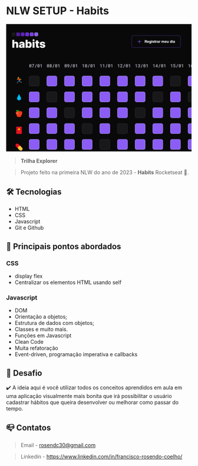 # NLW SETUP - Habits

![preview](./.github/preview.png)

> <b>Trilha Explorer </b>

> Projeto feito na primeira NLW do ano de 2023 - <b>Habits</b> Rocketseat :rocket:. 

## :hammer_and_wrench: Tecnologias

- HTML
- CSS
- Javascript
- Git e Github

## :nut_and_bolt: Principais pontos abordados

### CSS
- display flex
- Centralizar os elementos HTML usando self

### Javascript

- DOM
- Orientação a objetos;
- Estrutura de dados com objetos;
- Classes e muito mais.
- Funções em Javascript
- Clean Code
- Muita refatoração
- Event-driven, programação imperativa e callbacks

## :dart:  Desafio

:heavy_check_mark:  A ideia aqui é você utilizar todos os conceitos aprendidos em aula em uma aplicação visualmente mais bonita que irá possibilitar o usuário cadastrar hábitos que queira desenvolver ou melhorar como passar do tempo.

## :mailbox_closed: Contatos

> Email - rosendc30@gmail.com

> Linkedin - https://www.linkedin.com/in/francisco-rosendo-coelho/
